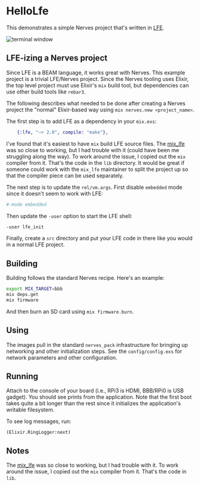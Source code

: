 # HelloLfe

This demonstrates a simple Nerves project that's written in
[LFE](http://lfe.io/).

![terminal window](assets/shell.png)

## LFE-izing a Nerves project

Since LFE is a BEAM language, it works great with Nerves. This example project
is a trivial LFE/Nerves project. Since the Nerves tooling uses Elixir, the top
level project must use Elixir's `mix` build tool, but dependencies can use other
build tools like `rebar3`.

The following describes what needed to be done after creating a Nerves project
the "normal" Elixir-based way using `mix nerves.new <project_name>`.

The first step is to add LFE as a dependency in your `mix.exs`:

```elixir
    {:lfe, "~> 2.0", compile: "make"},
```

I've found that it's easiest to have `mix` build LFE source files.  The
[mix_lfe](https://github.com/meddle0x53/mix_lfe) was so close to working, but I
had trouble with it (could have been me struggling along the way). To work
around the issue, I copied out the `mix` compiler from it. That's the code in
the `lib` directory. It would be great if someone could work with the `mix_lfe`
maintainer to split the project up so that the compiler piece can be used
separately.

The next step is to update the `rel/vm.args`. First disable `embedded` mode
since it doesn't seem to work with LFE:

```sh
#-mode embedded
```

Then update the `-user` option to start the LFE shell:

```sh
-user lfe_init
```

Finally, create a `src` directory and put your LFE code in there like you
would in a normal LFE project.

## Building

Building follows the standard Nerves recipe. Here's an example:

```sh
export MIX_TARGET=bbb
mix deps.get
mix firmware
```

And then burn an SD card using `mix firmware.burn`.

## Using

The images pull in the standard `nerves_pack` infrastructure for bringing up
networking and other initialization steps. See the `config/config.exs` for
network parameters and other configuration.

## Running

Attach to the console of your board (i.e., RPi3 is HDMI, BBB/RPi0 is USB
gadget). You should see prints from the application. Note that the first boot
takes quite a bit longer than the rest since it initializes the application's
writable filesystem.

To see log messages, run:

```lfe
(Elixir.RingLogger:next)
```

## Notes

The [mix_lfe](https://github.com/meddle0x53/mix_lfe) was so close to working,
but I had trouble with it. To work around the issue, I copied out the `mix`
compiler from it. That's the code in `lib`.
